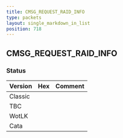 ```yaml
---
title: CMSG_REQUEST_RAID_INFO
type: packets
layout: single_markdown_in_list
position: 718
---
```


## CMSG_REQUEST_RAID_INFO

### Status

Version | Hex | Comment
---------- | ---------- | ---------- 
Classic |  |  
TBC |  |  
WotLK |  |  
Cata |  |  
